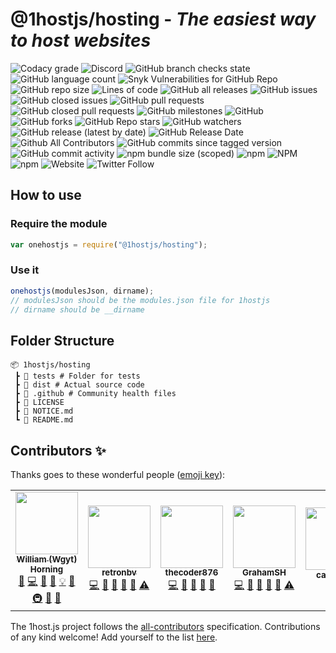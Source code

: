 # @1hostjs/hosting - _The easiest way to host websites_

![Codacy grade](https://img.shields.io/codacy/grade/aa8004662996446e9dd30ff0d1c71c5b?logo=codacy&logoColor=white&style=flat-square&color=F63202) ![Discord](https://img.shields.io/discord/815203873324662865?color=F63202&logo=discord&logoColor=white&style=flat-square) ![GitHub branch checks state](https://img.shields.io/github/checks-status/1hostjs/hosting/main?logo=github&logoColor=white&style=flat-square&color=F63202) ![GitHub language count](https://img.shields.io/github/languages/count/1hostjs/hosting?logo=github&logoColor=white&style=flat-square&color=red) ![Snyk Vulnerabilities for GitHub Repo](https://img.shields.io/snyk/vulnerabilities/github/1hostjs/hosting?color=F63202&logo=github&logoColor=white&style=flat-square) ![GitHub repo size](https://img.shields.io/github/repo-size/1hostjs/hosting?color=F63202&logo=github&logoColor=white&style=flat-square) ![Lines of code](https://img.shields.io/tokei/lines/github/1hostjs/hosting?color=F63202&label=total%20lines%20of%20code&logo=github&logoColor=white&style=flat-square) ![GitHub all releases](https://img.shields.io/github/downloads/1hostjs/hosting/total?color=F63202&logo=github&logoColor=white&style=flat-square) ![GitHub issues](https://img.shields.io/github/issues/1hostjs/hosting?color=F63202&logo=github&logoColor=white&style=flat-square) ![GitHub closed issues](https://img.shields.io/github/issues-closed/1hostjs/hosting?color=F63202&logo=github&logoColor=white&style=flat-square) ![GitHub pull requests](https://img.shields.io/github/issues-pr/1hostjs/hosting?color=F63202&logo=github&logoColor=white&style=flat-square) ![GitHub closed pull requests](https://img.shields.io/github/issues-pr-closed/1hostjs/hosting?color=F63202&logo=github&logoColor=white&style=flat-square) ![GitHub milestones](https://img.shields.io/github/milestones/all/1hostjs/hosting?color=F63202&logo=github&logoColor=white&style=flat-square) ![GitHub](https://img.shields.io/github/license/1hostjs/hosting?color=F63202&logo=github&logoColor=white&style=flat-square) ![GitHub forks](https://img.shields.io/github/forks/1hostjs/hosting?color=F63202&logo=github&logoColor=white&style=flat-square) ![GitHub Repo stars](https://img.shields.io/github/stars/1hostjs/hosting?color=F63202&logo=github&logoColor=white&style=flat-square) ![GitHub watchers](https://img.shields.io/github/watchers/1hostjs/hosting?color=F63202&logo=github&logoColor=white&style=flat-square) ![GitHub release (latest by date)](https://img.shields.io/github/v/release/1hostjs/hosting?color=F63202&logo=github&logoColor=white&style=flat-square) ![GitHub Release Date](https://img.shields.io/github/release-date/1hostjs/hosting?color=F63202&logo=github&logoColor=white&style=flat-square) ![Github All Contributors](https://img.shields.io/github/all-contributors/1hostjs/hosting/main?color=F63202&logo=github&logoColor=white&style=flat-square) ![GitHub commits since tagged version](https://img.shields.io/github/commits-since/1hostjs/hosting/latest/main?color=F63202&logo=github&logoColor=white&style=flat-square) ![GitHub commit activity](https://img.shields.io/github/commit-activity/w/1hostjs/hosting?color=F63202&logo=github&logoColor=white&style=flat-square) ![npm bundle size (scoped)](https://img.shields.io/bundlephobia/min/@1hostjs/hosting?color=F63202&logo=npm&logoColor=white&style=flat-square) ![npm](https://img.shields.io/npm/dt/@1hostjs/hosting?color=F63202&logo=npm&logoColor=white&style=flat-square) ![NPM](https://img.shields.io/npm/l/@1hostjs%252Fhosting?color=F63202&logo=npm&logoColor=white&style=flat-square) ![npm](https://img.shields.io/npm/v/@1hostjs%252fhosting?color=F63202&logo=npm&logoColor=white&style=flat-square) ![Website](https://img.shields.io/website?color=F63202&down_color=F63202&down_message=down&label=docs&logo=nuxt.js&logoColor=white&style=flat-square&up_color=F63202&up_message=are%20up&url=https%3A%2F%2F1host.js.org) ![Twitter Follow](https://img.shields.io/twitter/follow/wgytcraft?color=F63202&logo=twitter&logoColor=white&style=flat-square) 

## How to use

### Require the module

```javascript
var onehostjs = require("@1hostjs/hosting");
```

### Use it

```javascript
onehostjs(modulesJson, dirname);
// modulesJson should be the modules.json file for 1hostjs
// dirname should be __dirname
```

## Folder Structure

```text
📦 1hostjs/hosting
 ┣ 📂 tests # Folder for tests
 ┣ 📂 dist # Actual source code
 ┣ 📂 .github # Community health files
 ┣ 📜 LICENSE
 ┣ 📜 NOTICE.md
 ┗ 📜 README.md
```

## Contributors ✨

Thanks goes to these wonderful people ([emoji key](https://allcontributors.org/docs/en/emoji-key)):

<!-- ALL-CONTRIBUTORS-LIST:START - Do not remove or modify this section -->
<!-- prettier-ignore-start -->
<!-- markdownlint-disable -->
<table>
  <tr>
    <td align="center"><a href="http://wgyt.tk"><img src="https://avatars.githubusercontent.com/u/68466727?v=4?s=100" width="100px;" alt=""/><br /><sub><b>William (Wgyt) Horning</b></sub></a><br /><a href="https://github.com/1hostjs/hosting/issues?q=author%3Awgyt" title="Bug reports">🐛</a> <a href="https://github.com/1hostjs/hosting/commits?author=wgyt" title="Code">💻</a> <a href="https://github.com/1hostjs/hosting/commits?author=wgyt" title="Documentation">📖</a> <a href="#design-wgyt" title="Design">🎨</a> <a href="#example-wgyt" title="Examples">💡</a> <a href="#ideas-wgyt" title="Ideas, Planning, & Feedback">🤔</a> <a href="#infra-wgyt" title="Infrastructure (Hosting, Build-Tools, etc)">🚇</a> <a href="#maintenance-wgyt" title="Maintenance">🚧</a> <a href="https://github.com/1hostjs/hosting/pulls?q=is%3Apr+reviewed-by%3Awgyt" title="Reviewed Pull Requests">👀</a></td>
    <td align="center"><a href="https://retronbv.github.io"><img src="https://avatars.githubusercontent.com/u/49005044?v=4?s=100" width="100px;" alt=""/><br /><sub><b>retronbv</b></sub></a><br /><a href="https://github.com/1hostjs/hosting/commits?author=retronbv" title="Code">💻</a> <a href="#ideas-retronbv" title="Ideas, Planning, & Feedback">🤔</a> <a href="https://github.com/1hostjs/hosting/issues?q=author%3Aretronbv" title="Bug reports">🐛</a> <a href="https://github.com/1hostjs/hosting/pulls?q=is%3Apr+reviewed-by%3Aretronbv" title="Reviewed Pull Requests">👀</a> <a href="#maintenance-retronbv" title="Maintenance">🚧</a> <a href="https://github.com/1hostjs/hosting/commits?author=retronbv" title="Tests">⚠️</a></td>
    <td align="center"><a href="https://thecoder876.github.io"><img src="https://avatars.githubusercontent.com/u/76265544?v=4?s=100" width="100px;" alt=""/><br /><sub><b>thecoder876</b></sub></a><br /><a href="https://github.com/1hostjs/hosting/commits?author=thecoder876" title="Code">💻</a> <a href="#ideas-thecoder876" title="Ideas, Planning, & Feedback">🤔</a> <a href="#maintenance-thecoder876" title="Maintenance">🚧</a> <a href="#projectManagement-thecoder876" title="Project Management">📆</a> <a href="https://github.com/1hostjs/hosting/pulls?q=is%3Apr+reviewed-by%3Athecoder876" title="Reviewed Pull Requests">👀</a></td>
    <td align="center"><a href="https://grahamsh.com"><img src="https://avatars.githubusercontent.com/u/64214252?v=4?s=100" width="100px;" alt=""/><br /><sub><b>GrahamSH</b></sub></a><br /><a href="https://github.com/1hostjs/hosting/commits?author=GrahamSH-LLK" title="Code">💻</a> <a href="https://github.com/1hostjs/hosting/commits?author=GrahamSH-LLK" title="Documentation">📖</a> <a href="https://github.com/1hostjs/hosting/issues?q=author%3AGrahamSH-LLK" title="Bug reports">🐛</a> <a href="#ideas-GrahamSH-LLK" title="Ideas, Planning, & Feedback">🤔</a> <a href="https://github.com/1hostjs/hosting/pulls?q=is%3Apr+reviewed-by%3AGrahamSH-LLK" title="Reviewed Pull Requests">👀</a> <a href="https://github.com/1hostjs/hosting/commits?author=GrahamSH-LLK" title="Tests">⚠️</a></td>
    <td align="center"><a href="https://github.com/cary-uwu"><img src="https://avatars.githubusercontent.com/u/81051124?v=4?s=100" width="100px;" alt=""/><br /><sub><b>cary-uwu</b></sub></a><br /><a href="#ideas-cary-uwu" title="Ideas, Planning, & Feedback">🤔</a></td>
  </tr>
</table>

<!-- markdownlint-restore -->
<!-- prettier-ignore-end -->

<!-- ALL-CONTRIBUTORS-LIST:END -->

The 1host.js project follows the [all-contributors](https://github.com/all-contributors/all-contributors) specification. Contributions of any kind welcome! Add yourself to the list [here](https://github.com/1hostjs/hosting/issues/9).
